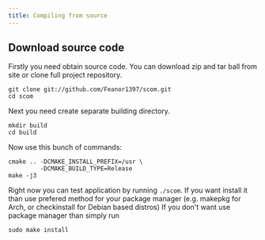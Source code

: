 ```yaml
---
title: Compiling from source
---
```

## Download source code
Firstly you need obtain source code. You can download zip and tar ball from
site or clone full project repository.

    git clone git://github.com/Feanor1397/scom.git
    cd scom

Next you need create separate building directory.

    mkdir build
    cd build

Now use this bunch of commands:

    cmake .. -DCMAKE_INSTALL_PREFIX=/usr \
             -DCMAKE_BUILD_TYPE=Release
    make -j3

Right now you can test application by running `./scom`.
If you want install it than use prefered method for your package manager
(e.g. makepkg for Arch, or checkinstall for Debian based distros)
If you don't want use package manager than simply run

    sudo make install



